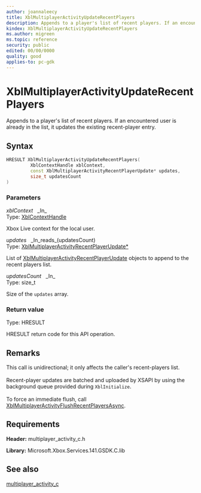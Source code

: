 ```yaml
---
author: joannaleecy
title: XblMultiplayerActivityUpdateRecentPlayers
description: Appends to a player's list of recent players. If an encountered user is already in the list, it updates the existing recent-player entry.
kindex: XblMultiplayerActivityUpdateRecentPlayers
ms.author: migreen
ms.topic: reference
security: public
edited: 00/00/0000
quality: good
applies-to: pc-gdk
---
```


# XblMultiplayerActivityUpdateRecentPlayers  

Appends to a player's list of recent players. If an encountered user is already in the list, it updates the existing recent-player entry.  

## Syntax  
  
```cpp
HRESULT XblMultiplayerActivityUpdateRecentPlayers(  
         XblContextHandle xblContext,  
         const XblMultiplayerActivityRecentPlayerUpdate* updates,  
         size_t updatesCount  
)  
```  
  
### Parameters  
  
*xblContext* &nbsp;&nbsp;\_In\_  
Type: [XblContextHandle](../../types_c/handles/xblcontexthandle.md)  
  
Xbox Live context for the local user.  
  
*updates* &nbsp;&nbsp;\_In\_reads\_(updatesCount)  
Type: [XblMultiplayerActivityRecentPlayerUpdate*](../structs/xblmultiplayeractivityrecentplayerupdate.md)  
  
List of [XblMultiplayerActivityRecentPlayerUpdate](../structs/xblmultiplayeractivityrecentplayerupdate.md) objects to append to the recent players list.  
  
*updatesCount* &nbsp;&nbsp;\_In\_  
Type: size_t  
  
Size of the `updates` array.  
  
  
### Return value  
Type: HRESULT
  
HRESULT return code for this API operation.
  
## Remarks  
  
This call is unidirectional; it only affects the caller's recent-players list. <br /><br /> Recent-player updates are batched and uploaded by XSAPI by using the background queue provided during `XblInitialize`. <br /><br /> To force an immediate flush, call [XblMultiplayerActivityFlushRecentPlayersAsync](xblmultiplayeractivityflushrecentplayersasync.md).
  
## Requirements  
  
**Header:** multiplayer_activity_c.h
  
**Library:** Microsoft.Xbox.Services.141.GSDK.C.lib
  
## See also  
[multiplayer_activity_c](../multiplayer_activity_c_members.md)  
  
  